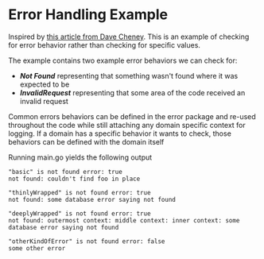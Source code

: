 # Error Handling Example
Inspired by [this article from Dave Cheney](https://dave.cheney.net/2016/04/27/dont-just-check-errors-handle-them-gracefully). This is an example of checking for error behavior rather than checking for specific values.

The example contains two example error behaviors we can check for:
- ***Not Found*** representing that something wasn't found where it was expected to be
- ***InvalidRequest*** representing that some area of the code received an invalid request

Common errors behaviors can be defined in the error package and re-used throughout the code while still attaching any domain specific context for logging. If a domain has a specific behavior it wants to check, those behaviors can be defined with the domain itself

Running main.go yields the following output
```
"basic" is not found error: true
not found: couldn't find foo in place

"thinlyWrapped" is not found error: true
not found: some database error saying not found

"deeplyWrapped" is not found error: true
not found: outermost context: middle context: inner context: some database error saying not found

"otherKindOfError" is not found error: false
some other error
```

